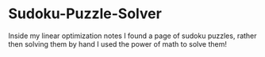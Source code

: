 # Sudoku-Puzzle-Solver
Inside my linear optimization notes I found a page of sudoku puzzles, rather then solving them by hand I used the power of math to solve them! 
